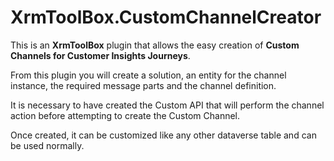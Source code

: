 # XrmToolBox.CustomChannelCreator


This is an **XrmToolBox** plugin that allows the easy creation of **Custom Channels for Customer Insights Journeys**.

From this plugin you will create a solution, an entity for the channel instance, the required message parts and the channel definition.

It is necessary to have created the Custom API that will perform the channel action before attempting to create the Custom Channel.

Once created, it can be customized like any other dataverse table and can be used normally.
